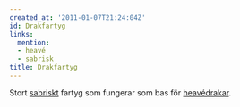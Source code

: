 ```yaml
---
created_at: '2011-01-07T21:24:04Z'
id: Drakfartyg
links:
  mention:
  - heavé
  - sabrisk
title: Drakfartyg
---
```


Stort [sabriskt] fartyg som fungerar som bas för [heavédrakar].

  [sabriskt]: sabrisk
  [heavédrakar]: heavé